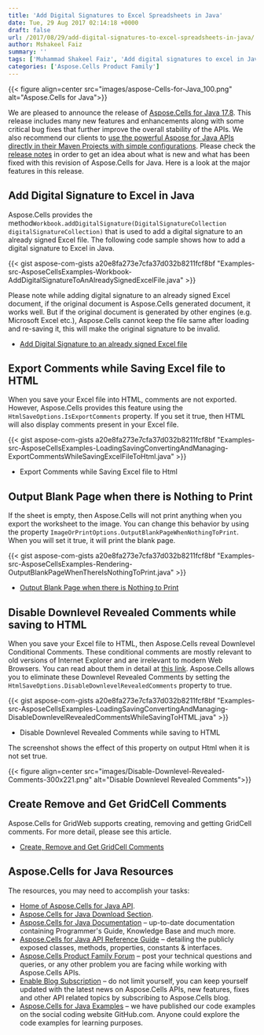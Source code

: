 ```yaml
---
title: 'Add Digital Signatures to Excel Spreadsheets in Java'
date: Tue, 29 Aug 2017 02:14:18 +0000
draft: false
url: /2017/08/29/add-digital-signatures-to-excel-spreadsheets-in-java/
author: Mshakeel Faiz
summary: ''
tags: ['Muhammad Shakeel Faiz', 'Add digital signatures to excel in Java', 'Digitally sign Excel spreadsheets in Java']
categories: ['Aspose.Cells Product Family']
---
```




{{< figure align=center src="images/aspose-Cells-for-Java_100.png" alt="Aspose.Cells for Java">}}


We are pleased to announce the release of [Aspose.Cells for Java 17.8][1]. This release includes many new features and enhancements along with some critical bug fixes that further improve the overall stability of the APIs. We also recommend our clients to [use the powerful Aspose for Java APIs directly in their Maven Projects with simple configurations][2]. Please check the [release notes][3] in order to get an idea about what is new and what has been fixed with this revision of Aspose.Cells for Java. Here is a look at the major features in this release.

## Add Digital Signature to Excel in Java

Aspose.Cells provides the method`Workbook.addDigitalSignature(DigitalSignatureCollection digitalSignatureCollection)` that is used to add a digital signature to an already signed Excel file. The following code sample shows how to add a digital signature to Excel in Java.

{{< gist aspose-com-gists a20e8fa273e7cfa37d032b8211fcf8bf "Examples-src-AsposeCellsExamples-Workbook-AddDigitalSignatureToAnAlreadySignedExcelFile.java" >}}

Please note while adding digital signature to an already signed Excel document, if the original document is Aspose.Cells generated document, it works well. But if the original document is generated by other engines (e.g. Microsoft Excel etc.), Aspose.Cells cannot keep the file same after loading and re-saving it, this will make the original signature to be invalid.

*   [Add Digital Signature to an already signed Excel file][4]

## Export Comments while Saving Excel file to HTML

When you save your Excel file into HTML, comments are not exported. However, Aspose.Cells provides this feature using the `HtmlSaveOptions.IsExportComments` property. If you set it true, then HTML will also display comments present in your Excel file.

{{< gist aspose-com-gists a20e8fa273e7cfa37d032b8211fcf8bf "Examples-src-AsposeCellsExamples-LoadingSavingConvertingAndManaging-ExportCommentsWhileSavingExcelFileToHtml.java" >}}

*   Export Comments while Saving Excel file to Html

## Output Blank Page when there is Nothing to Print

If the sheet is empty, then Aspose.Cells will not print anything when you export the worksheet to the image. You can change this behavior by using the property `ImageOrPrintOptions.OutputBlankPageWhenNothingToPrint`. When you will set it true, it will print the blank page.

{{< gist aspose-com-gists a20e8fa273e7cfa37d032b8211fcf8bf "Examples-src-AsposeCellsExamples-Rendering-OutputBlankPageWhenThereIsNothingToPrint.java" >}}

*   [Output Blank Page when there is Nothing to Print][5]

## Disable Downlevel Revealed Comments while saving to HTML

When you save your Excel file to HTML, then Aspose.Cells reveal Downlevel Conditional Comments. These conditional comments are mostly relevant to old versions of Internet Explorer and are irrelevant to modern Web Browsers. You can read about them in detail at [this link][6]. Aspose.Cells allows you to eliminate these Downlevel Revealed Comments by setting the `HtmlSaveOptions.DisableDownlevelRevealedComments` property to true.

{{< gist aspose-com-gists a20e8fa273e7cfa37d032b8211fcf8bf "Examples-src-AsposeCellsExamples-LoadingSavingConvertingAndManaging-DisableDownlevelRevealedCommentsWhileSavingToHTML.java" >}}

*   Disable Downlevel Revealed Comments while saving to HTML

The screenshot shows the effect of this property on output Html when it is not set true.



{{< figure align=center src="images/Disable-Downlevel-Revealed-Comments-300x221.png" alt="Disable Downlevel Revealed Comments">}}


## Create Remove and Get GridCell Comments

Aspose.Cells for GridWeb supports creating, removing and getting GridCell comments. For more detail, please see this article.

*   [Create, Remove and Get GridCell Comments][7]

## Aspose.Cells for Java Resources

The resources, you may need to accomplish your tasks:

*   [Home of Aspose.Cells for Java API][8].
*   [Aspose.Cells for Java Download Section][9].
*   [Aspose.Cells for Java Documentation][10] – up-to-date documentation containing Programmer's Guide, Knowledge Base and much more.
*   [Aspose.Cells for Java API Reference Guide][11] – detailing the publicly exposed classes, methods, properties, constants & interfaces.
*   [Aspose.Cells Product Family Forum][12] – post your technical questions and queries, or any other problem you are facing while working with Aspose.Cells APIs.
*   [Enable Blog Subscription][13] – do not limit yourself, you can keep yourself updated with the latest news on Aspose.Cells APIs, new features, fixes and other API related topics by subscribing to Aspose.Cells blog.
*   [Aspose.Cells for Java Examples][14] – we have published our code examples on the social coding website GitHub.com. Anyone could explore the code examples for learning purposes.




[1]: https://downloads.aspose.com/cells/java/new-releases/aspose.cells-for-java-17.8/
[2]: https://blog.aspose.com/2014/08/12/aspose-for-maven-aspose-cloud-maven-repository/
[3]: https://docs.aspose.com/display/cellsjava/Aspose.Cells+for+Java+17.8+Release+Notes
[4]: https://docs.aspose.com/display/cellsjava/Add+Digital+Signature+to+an+already+signed+Excel+file
[5]: https://docs.aspose.com/display/cellsjava/Output+Blank+Page+when+there+is+Nothing+to+Print
[6]: https://en.wikipedia.org/wiki/Conditional_comment#Downlevel-revealed_conditional_comment
[7]: https://docs.aspose.com/display/cellsjava/Create+Remove+and+Get+GridCell+Comments
[8]: https://www.aspose.com/products/cells/java
[9]: https://downloads.aspose.com/cells/java
[10]: https://docs.aspose.com/display/cellsjava/home
[11]: https://apireference.aspose.com/java/cells
[12]: https://forum.aspose.com/c/cells
[13]: https://blog.aspose.com/category/aspose-products/aspose-cells-product-family/
[14]: https://github.com/asposecells/Aspose_Cells_Java




